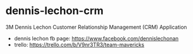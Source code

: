 # dennis-lechon-crm
3M Dennis Lechon Customer Relationship Management (CRM) Application

- dennis lechon fb page: https://www.facebook.com/dennislechonan
- trello: https://trello.com/b/V9nr3TR3/team-mavericks
